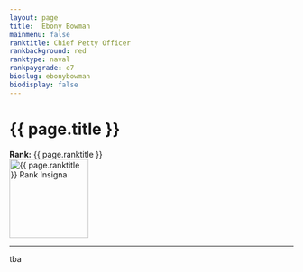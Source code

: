 ```yaml
---
layout: page
title:  Ebony Bowman
mainmenu: false
ranktitle: Chief Petty Officer
rankbackground: red
ranktype: naval
rankpaygrade: e7
bioslug: ebonybowman
biodisplay: false
---
```

# {{ page.title }}
**Rank:** {{ page.ranktitle }}  
<img src="//img.sigma-division.com/ranks/{{ page.rankimg }}" width="140" class="img-fluid" alt="{{ page.ranktitle }} Rank Insigna">  

---
tba